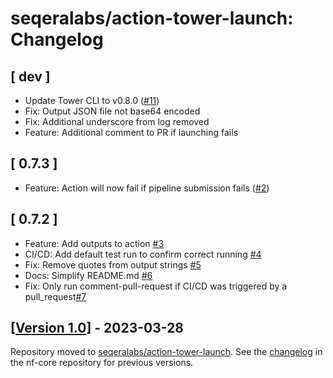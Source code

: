 # seqeralabs/action-tower-launch: Changelog

## [ dev ]

- Update Tower CLI to v0.8.0 ([#11](https://github.com/seqeralabs/action-tower-launch/pull/11))
- Fix: Output JSON file not base64 encoded
- Fix: Additional underscore from log removed
- Feature: Additional comment to PR if launching fails

## [ 0.7.3 ]

- Feature: Action will now fail if pipeline submission fails ([#2](https://github.com/seqeralabs/action-tower-launch/pull/2))

## [ 0.7.2 ]

- Feature: Add outputs to action [#3](https://github.com/seqeralabs/action-tower-launch/pull/3)
- CI/CD: Add default test run to confirm correct running [#4](https://github.com/seqeralabs/action-tower-launch/pull/4)
- Fix: Remove quotes from output strings [#5](https://github.com/seqeralabs/action-tower-launch/pull/5)
- Docs: Simplify README.md [#6](https://github.com/seqeralabs/action-tower-launch/pull/6)
- Fix: Only run comment-pull-request if CI/CD was triggered by a pull_request[#7](https://github.com/seqeralabs/action-tower-launch/pull/7)

## [[Version 1.0](https://github.com/seqeralabs/action-tower-launch/releases/tag/1.0)] - 2023-03-28

Repository moved to [seqeralabs/action-tower-launch](https://github.com/seqeralabs/action-tower-launch).
See the [changelog](https://github.com/seqeralabs/tower-action/blob/main/CHANGELOG.md) in the nf-core repository for previous versions.

